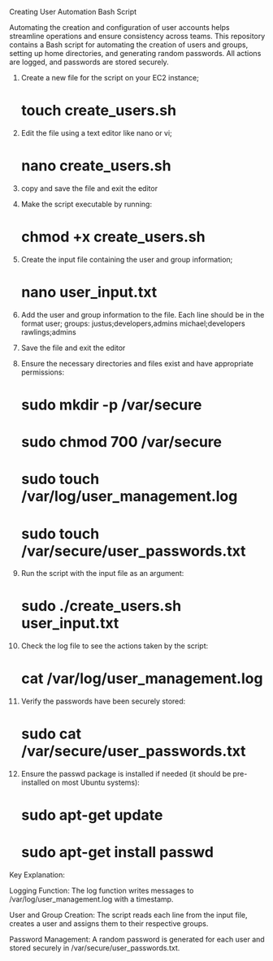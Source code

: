 Creating User Automation Bash Script

Automating the creation and configuration of user accounts helps streamline operations and ensure consistency across teams. This repository contains a Bash script for automating the creation of users and groups, setting up home directories, and generating random passwords. All actions are logged, and passwords are stored securely.

1. Create a new file for the script on your EC2 instance;
    # touch create_users.sh

2. Edit the file using a text editor like nano or vi;
    # nano create_users.sh

3. copy and save the file and exit the editor

4. Make the script executable by running:
    # chmod +x create_users.sh

5. Create the input file containing the user and group information;
    # nano user_input.txt

6. Add the user and group information to the file. Each line should be in the format user; groups:
    justus;developers,admins
    michael;developers
    rawlings;admins

7. Save the file and exit the editor

8. Ensure the necessary directories and files exist and have appropriate permissions:
    # sudo mkdir -p /var/secure
    # sudo chmod 700 /var/secure
    # sudo touch /var/log/user_management.log
    # sudo touch /var/secure/user_passwords.txt

9. Run the script with the input file as an argument:
    # sudo ./create_users.sh user_input.txt

10. Check the log file to see the actions taken by the script:
    # cat /var/log/user_management.log

11. Verify the passwords have been securely stored:
    # sudo cat /var/secure/user_passwords.txt

12. Ensure the passwd package is installed if needed (it should be pre-installed on most Ubuntu systems):
    # sudo apt-get update
    # sudo apt-get install passwd


Key Explanation: 

Logging Function: The log function writes messages to /var/log/user_management.log with a timestamp.

User and Group Creation: The script reads each line from the input file, creates a user and assigns them to their respective groups.

Password Management: A random password is generated for each user and stored securely in /var/secure/user_passwords.txt.